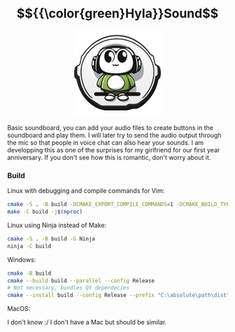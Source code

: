# $${{\color{green}Hyla}}Sound$$
<p align="center">
    <img src="resources/images/hylasound.png" width="200" height="200" />
</p>

Basic soundboard, you can add your audio files to create buttons in the soundboard and play them. I will later try to send the audio output through the mic so that people in voice chat can also hear your sounds. I am developping this as one of the surprises for my girlfriend for our first year anniversary. If you don't see how this is romantic, don't worry about it.

### Build
Linux with debugging and compile commands for Vim:
```bash
cmake -S . -B build -DCMAKE_EXPORT_COMPILE_COMMANDS=1 -DCMAKE_BUILD_TYPE=Debug
make -C build -j$(nproc)
```
Linux using Ninja instead of Make:
```bash
cmake -S . -B build -G Ninja
ninja -C build
```
Windows:
```bash
cmake -B build
cmake --build build --parallel --config Release
# Not necessary, bundles Qt dependecies
cmake --install build --config Release --prefix "C:\absolute\path\dist"
```
MacOS:

I don't know :/ I don't have a Mac but should be similar.
